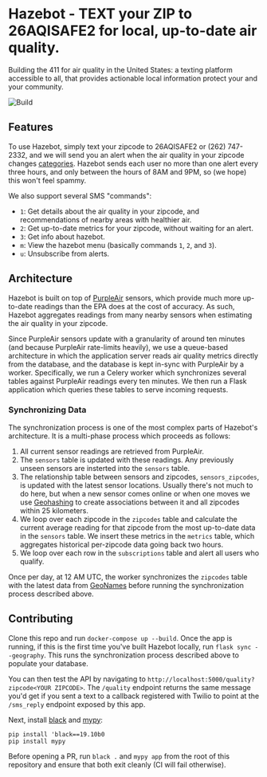 # Hazebot - TEXT your ZIP to 26AQISAFE2 for local, up-to-date air quality.

Building the 411 for air quality in the United States: a texting platform accessible to all, that provides actionable local information protect your and your community. 

![Build](https://github.com/ianhoffman/airq/workflows/Deploy/badge.svg?branch=master)

## Features

To use Hazebot, simply text your zipcode to 26AQISAFE2 or (262) 747-2332, and we will send you an alert when the air quality in your zipcode changes [categories](https://cfpub.epa.gov/airnow/index.cfm?action=aqibasics.aqi). Hazebot sends each user no more than one alert every three hours, and only between the hours of 8AM and 9PM, so (we hope) this won't feel spammy.

We also support several SMS "commands":
* `1`: Get details about the air quality in your zipcode, and recommendations of nearby areas with healthier air.
* `2`: Get up-to-date metrics for your zipcode, without waiting for an alert.
* `3`: Get info about hazebot.
* `m`: View the hazebot menu (basically commands `1`, `2`, and `3`).
* `u`: Unsubscribe from alerts.

## Architecture

Hazebot is built on top of [PurpleAir](https://docs.google.com/document/d/15ijz94dXJ-YAZLi9iZ_RaBwrZ4KtYeCy08goGBwnbCU/edit?usp=sharing) sensors, which provide much more up-to-date readings than the EPA does at the cost of accuracy. As such, Hazebot aggregates readings from many nearby sensors when estimating the air quality in your zipcode.

Since PurpleAir sensors update with a granularity of around ten minutes (and because PurpleAir rate-limits heavily), we use a queue-based architecture in which the application server reads air quality metrics directly from the database, and the database is kept in-sync with PurpleAir by a worker. Specifically, we run a Celery worker which synchronizes several tables against PurpleAir readings every ten minutes. We then run a Flask application which queries these tables to serve incoming requests.

### Synchronizing Data

The synchronization process is one of the most complex parts of Hazebot's architecture. It is a multi-phase process which proceeds as follows:

1. All current sensor readings are retrieved from PurpleAir.
2. The `sensors` table is updated with these readings. Any previously unseen sensors are insterted into the `sensors` table.
3. The relationship table between sensors and zipcodes, `sensors_zipcodes`, is updated with the latest sensor locations. Usually there's not much to do here, but when a new sensor comes online or when one moves we use [Geohashing](https://en.wikipedia.org/wiki/Geohash) to create associations between it and all zipcodes within 25 kilometers. 
4. We loop over each zipcode in the `zipcodes` table and calculate the current average reading for that zipcode from the most up-to-date data in the `sensors` table. We insert these metrics in the `metrics` table, which aggregates historical per-zipcode data going back two hours.
5. We loop over each row in the `subscriptions` table and alert all users who qualify.

Once per day, at 12 AM UTC, the worker synchronizes the `zipcodes` table with the latest data from [GeoNames](https://www.geonames.org/) before running the synchronization process described above.

## Contributing

Clone this repo and run `docker-compose up --build`. Once the app is running, if this is the first time you've built Hazebot locally, run `flask sync --geography`. This runs the synchronization process described above to populate your database.

You can then test the API by navigating to `http://localhost:5000/quality?zipcode<YOUR ZIPCODE>`. The `/quality` endpoint returns the same message you'd get if you sent a text to a callback registered with Twilio to point at the `/sms_reply` endpoint exposed by this app.

Next, install [black](https://github.com/psf/black) and [mypy](http://mypy-lang.org/):

```
pip install 'black==19.10b0
pip install mypy
```

Before opening a PR, run `black .` and `mypy app` from the root of this repository and ensure that both exit cleanly (CI will fail otherwise).
